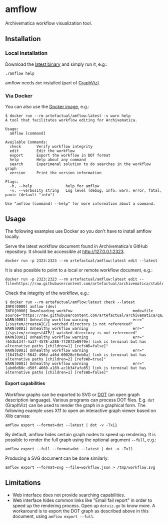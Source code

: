 # amflow

Archivematica workflow visualization tool.

## Installation

### Local installation

Download the [latest binary][0] and simply run it, e.g.:

    ./amflow help

amflow needs `dot` installed (part of [GraphViz](https://www.graphviz.org/)).

### Via Docker

You can also use the [Docker image][1], e.g.:

    $ docker run --rm artefactual/amflow:latest -v warn help
    A tool that facilitates workflow editing for Archivematica.

    Usage:
      amflow [command]

    Available Commands:
      check       Verify workflow integrity
      edit        Edit the workflow
      export      Export the workflow in DOT format
      help        Help about any command
      search      Experimenal solution to do searches in the workflow graph
      version     Print the version information

    Flags:
      -h, --help               help for amflow
      -v, --verbosity string   Log level (debug, info, warn, error, fatal, panic (default "info")

    Use "amflow [command] --help" for more information about a command.

## Usage

The following examples use Docker so you don't have to install amflow locally.

Serve the latest workflow document found in Archivematica's GitHub repository. It should be accessible at http://127.0.0.1:2323.

    docker run -p 2323:2323 --rm artefactual/amflow:latest edit --latest

It is also possible to point to a local or remote workflow document, e.g.:

    docker run -p 2323:2323 --rm artefactual/amflow:latest edit --file=https://raw.githubusercontent.com/artefactual/archivematica/stable/1.10.x/src/MCPServer/lib/assets/workflow.json

Check the integrity of the workflow, e.g.:

    $ docker run --rm artefactual/amflow:latest check --latest
    INFO[0000] amflow (dev)
    INFO[0000] Downloading workfow                           mode=file source="https://raw.githubusercontent.com/artefactual/archivematica/qa/1.x/src/MCPServer/lib/assets/workflow.json"
    WARN[0001] Unhealthy workflow warning                    err="[/system/createAIC/] watched directory is not referenced"
    WARN[0001] Unhealthy workflow warning                    err="[/system/reingestAIP/] watched directory is not referenced"
    WARN[0001] Unhealthy workflow warning                    err="[653b134f-4a37-4578-a286-7f2072e89f9e] link is terminal but has alternative paths [children=1] [refsWD=false]"
    WARN[0001] Unhealthy workflow warning                    err="[16415d2f-5642-496d-a46d-00028ef6eb0a] link is terminal but has alternative paths [children=2] [refsWD=true]"
    WARN[0001] Unhealthy workflow warning                    err="[abd6d60c-d50f-4660-a189-ac1b34fafe85] link is terminal but has alternative paths [children=1] [refsWD=false]"

#### Export capabilities

Workflow graphs can be exported to SVG or [DOT][2] (an open graph description language). Various programs can process DOT files. E.g. `dot` (GraphViz) can be used to render the graph in a graphical form. The following example uses X11 to open an interactive graph viewer based on Xlib canvas:

    amflow export --format=dot --latest | dot -v -Tx11

By default, amflow hides certain graph nodes to speed up rendering. It is possible to render the full graph using the optional argument `--full`, e.g.:

    amflow export --full --format=dot --latest | dot -v -Tx11

Producing a SVG document can be done similarly:

    amflow export --format=svg --file=workflow.json > /tmp/workflow.svg

## Limitations

* Web interface does not provide searching capabilities.
* Web interface hides common links like "Email fail report" in order to speed up the rendering process. Open up `dotviz.go` to know more. A workaround is to export the DOT graph as described above in this document, using `amflow export --full`.

[0]: https://github.com/artefactual-labs/amflow/releases/latest
[1]: https://hub.docker.com/r/artefactual/amflow/tags
[2]: https://en.wikipedia.org/wiki/DOT_(graph_description_language)
